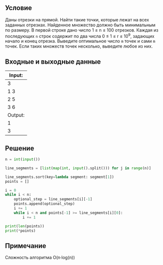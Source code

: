 ## Условие
Даны отрезки на прямой. Найти такие точки, которые лежат на всех заданных отрезках. Найденное множество должно быть минимальным по размеру.
В первой строке дано число 1 ≤ n ≤ 100 отрезков. Каждая из последующих `n` строк содержит по два числа 0 ≤ 1 ≤ r ≤ 10<sup>9</sup>, задающих начало и конец отрезка. Выведите оптимальное число `m` точек и сами `m` точек. Если таких множеств точек несколько, выведите любое из них.
## Входные и выходные данные

|Input:|
| --- |
 | 3 | 
 | 1 3 |
 | 2 5 |
 | 3 6 |
 | Output:|
 | 1 |
 | 3 |
   
## Решение
```python
n = int(input())

line_segments = [list(map(int, input().split())) for j in range(n)]

line_segments.sort(key=lambda segment: segment[1])
points = []

i = 0
while i < n:
    optional_step = line_segments[i][-1]
    points.append(optional_step)
    i += 1
    while i < n and points[-1] >= line_segments[i][0]:
        i += 1

print(len(points))
print(*points)
```
## Примечание
Сложность алгоритма O(n&#183;log(n))